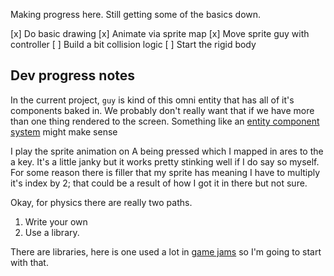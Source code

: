Making progress here. Still getting some of the basics down.

[x] Do basic drawing
[x] Animate via sprite map
[x] Move sprite guy with controller
[ ] Build a bit collision logic
[ ] Start the rigid body


## Dev progress notes

In the current project, `guy` is kind of this omni entity that has all of it's components baked in.
We probably don't really want that if we have more than one thing rendered to the screen. Something
like an [entity component system](https://austinmorlan.com/posts/entity_component_system/) might make sense

I play the sprite animation on A being pressed which I mapped in ares to the a key. It's a little janky
but it works pretty stinking well if I do say so myself. For some reason there is filler that my sprite has
meaning I have to multiply it's index by 2; that could be a result of how I got it in there but not sure.

Okay, for physics there are really two paths.
1. Write your own
2. Use a library.

There are libraries, here is one used a lot in [game jams](https://box2d.org) so I'm going to start with that. 
